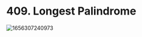 # 409. Longest Palindrome

![1656307240973](https://user-images.githubusercontent.com/45015114/175865390-08595ce5-1938-48ed-8cb0-63acfcbb36ba.png)
